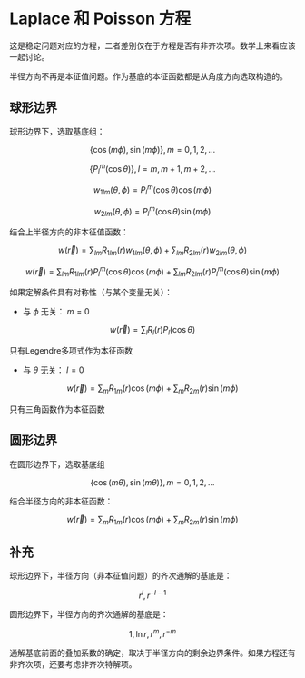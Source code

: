 # Laplace 和 Poisson 方程
这是稳定问题对应的方程，二者差别仅在于方程是否有非齐次项。数学上来看应该一起讨论。

半径方向不再是本征值问题。作为基底的本征函数都是从角度方向选取构造的。

## 球形边界
球形边界下，选取基底组：

$$
\{\cos(m\phi),\sin(m\phi)\},m=0,1,2,...
$$

$$
\{P^m_l(\cos \theta)\},l=m,m+1,m+2,...
$$

$$
w_{1lm}(\theta,\phi)=P^m_l(\cos \theta)\cos(m\phi)
$$

$$
w_{2lm}(\theta,\phi)=P^m_l(\cos \theta)\sin(m\phi)
$$

结合上半径方向的非本征值函数：

$$
w(\vec{r})=\sum_{lm}R_{1lm}(r)w_{1lm}(\theta,\phi)+\sum_{lm}R_{2lm}(r)w_{2lm}(\theta,\phi)
$$

$$
w(\vec{r})=\sum_{lm}R_{1lm}(r)P^m_l(\cos \theta)\cos(m\phi)+\sum_{lm}R_{2lm}(r)P^m_l(\cos \theta)\sin(m\phi)
$$

如果定解条件具有对称性（与某个变量无关）：
* 与 $\phi$ 无关： $m=0$


$$
w(\vec{r})=\sum_{l}R_{l}(r)P_l(\cos \theta)
$$

只有Legendre多项式作为本征函数

* 与 $\theta$ 无关： $l=0$
  
$$
w(\vec{r})=\sum_{m}R_{1m}(r)\cos(m\phi)+\sum_{m}R_{2m}(r)\sin(m\phi)
$$

只有三角函数作为本征函数
## 圆形边界

在圆形边界下，选取基底组

$$
\{\cos(m\theta),\sin(m\theta)\},m=0,1,2,...
$$

结合半径方向的非本征函数：

$$
w(\vec{r})=\sum_{m}R_{1m}(r)\cos(m\phi)+\sum_{m}R_{2m}(r)\sin(m\phi)
$$

## 补充
球形边界下，半径方向（非本征值问题）的齐次通解的基底是：

$$
{r^{l},r^{-l-1}}
$$

圆形边界下，半径方向的齐次通解的基底是：

$$
{1,\ln r,r^m,r^{-m}}
$$

通解基底前面的叠加系数的确定，取决于半径方向的剩余边界条件。如果方程还有非齐次项，还要考虑非齐次特解项。